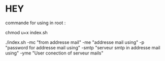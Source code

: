# HEY

commande for using in root :

chmod u+x index.sh

./index.sh -mc "from addresse mail" -me "addresse mail using" -p "password for addresse mail using" -smtp "serveur smtp in addresse mail using" -yme "User conection of serveur mails" 
